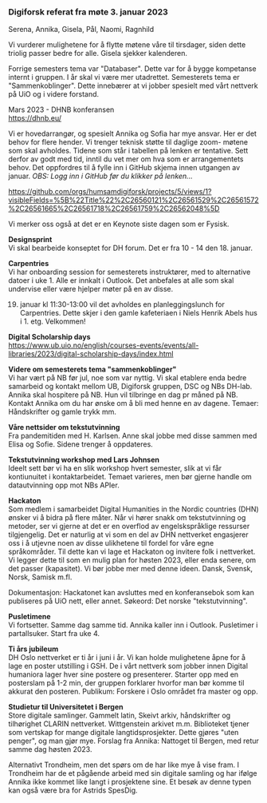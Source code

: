 <h3>Digiforsk referat fra møte 3. januar 2023 </h3>
Serena, Annika, Gisela, Pål, Naomi, Ragnhild

Vi vurderer mulighetene for å flytte møtene våre til tirsdager, siden dette triolig passer bedre for alle. Gisela sjekker kalenderen.

Forrige semesters tema var "Databaser". Dette var for å bygge kompetanse internt i gruppen. I år skal vi være mer utadrettet. Semesterets tema er "Sammenkoblinger". Dette innebærer at vi jobber spesielt med vårt nettverk på UiO og i videre forstand.
 
</b> Mars 2023 - DHNB konferansen </b> <br>
https://dhnb.eu/

Vi er hovedarrangør, og spesielt Annika og Sofia har mye ansvar. Her er det behov for flere hender. Vi trenger teknisk støtte til daglige zoom- møtene som skal avholdes. Tidene som står i tabellen på lenken er tentative. Sett derfor av godt med tid, inntil du vet mer om hva som er arrangementets behov.
Det oppfordres til å fylle inn i GitHub skjema innen utgangen av januar. <i> OBS: Logg inn i GitHub før du klikker på lenken... </i>

https://github.com/orgs/humsamdigiforsk/projects/5/views/1?visibleFields=%5B%22Title%22%2C26560121%2C26561529%2C26561572%2C26561665%2C26561718%2C26561759%2C26562048%5D

Vi merker oss også at det er en Keynote siste dagen som er Fysisk. 

<b> Designsprint </b> <br>
Vi skal bearbeide konseptet for DH forum. Det er fra 10 - 14 den 18. januar.

<b>Carpentries </b> <br>
Vi har onboarding session for semesterets instruktører, med to alternative datoer i uke 1. Alle er innkalt i Outlook. Det anbefales at alle som skal undervise eller være hjelper møter på en av disse. 

19. januar kl 11:30-13:00 vil det avholdes en planleggingslunch for Carpentries. Dette skjer i den gamle kafeteriaen i Niels Henrik Abels hus i 1. etg. Velkommen!

<b> Digital Scholarship days </b> <br>
https://www.ub.uio.no/english/courses-events/events/all-libraries/2023/digital-scholarship-days/index.html

<b> Videre om semesterets tema "sammenkoblinger" </b> <br>
Vi har vært på NB før jul, noe som var nyttig. Vi skal etablere enda bedre samarbeid og kontakt mellom UB, Digiforsk gruppen, DSC og NBs DH-lab. Annika skal hospitere på NB. Hun vil tilbringe en dag pr måned på NB. Kontakt Annika om du har ønske om å bli med henne en av dagene. Temaer: Håndskrifter og gamle trykk mm.

<b> Våre nettsider om tekstutvinning </b> <br>
Fra pandemitiden med H. Karlsen. Anne skal jobbe med disse sammen med Elisa og Sofie. Sidene trenger å oppdateres. 

<b> Tekstutvinning workshop med Lars Johnsen </b> <br>
Ideelt sett bør vi ha en slik workshop hvert semester, slik at vi får kontiunuitet i kontaktarbeidet. Temaet varieres, men bør gjerne handle om datautvinning opp mot NBs APIer.

<b> Hackaton </b> <br>
Som medlem i samarbeidet Digital Humanities in the Nordic countries (DHN) ønsker vi å bidra på flere måter. Når vi hører snakk om tekstutvinning og metoder, ser vi gjerne at det er en overflod av engelskspråklige ressurser tilgjengelig. Det er naturlig at vi som en del av DHN nettverket engasjerer oss i å utjevne noen av disse ulikhetene til fordel for våre egne språkområder. Til dette kan vi lage et Hackaton og invitere folk i nettverket. Vi legger dette til som en mulig plan for høsten 2023, eller enda senere, om det passer (kapasitet). Vi bør jobbe mer med denne ideen. Dansk, Svensk, 
Norsk, Samisk m.fl.

Dokumentasjon: Hackatonet kan avsluttes med en konferansebok som kan publiseres på UiO nett, eller annet. Søkeord: Det norske "tekstutvinning".

<b> Pusletimene </b> <br>
Vi fortsetter. Samme dag samme tid. Annika kaller inn i Outlook. Pusletimer i partallsuker. Start fra uke 4.

<b> Ti års jubileum </b> <br>
DH Oslo nettverket er ti år i juni i år. Vi kan holde mulighetene åpne for å lage en poster utstilling i GSH. De i vårt nettverk som jobber innen Digital humaniora lager hver sine postere og presenterer. Starter opp med en posterslam på 1-2 min, der gruppen forklarer hvorfor man bør komme til akkurat den posteren. Publikum: Forskere i Oslo området fra master og opp.

<b> Studietur til Universitetet i Bergen </b> <br>
Store digitale samlinger. Gammelt latin, Skeivt arkiv, håndskrifter og tilhørighet CLARIN nettverket. Wittgenstein arkivet m.m. Biblioteket tjener som vertskap for mange digitale langtidsprosjekter. Dette gjøres "uten penger", og man gjør mye. Forslag fra Annika: Nattoget til Bergen, med retur samme dag høsten 2023.

Alternativt Trondheim, men det spørs om de har like mye å vise fram. I Trondheim har de et pågående arbeid med sin digitale samling og har ifølge Annika ikke kommet like langt i prosjektene sine. Et besøk av denne typen kan også være bra for Astrids SpesDig.
